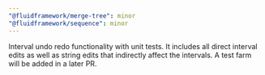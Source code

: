 ```yaml
---
"@fluidframework/merge-tree": minor
"@fluidframework/sequence": minor
---
```


Interval undo redo functionality with unit tests. It includes all direct interval edits as well as string edits that indirectly affect the intervals. A test farm will be added in a later PR.
